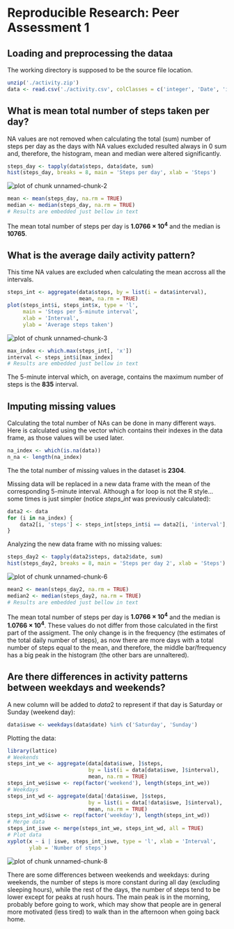 # Reproducible Research: Peer Assessment 1


## Loading and preprocessing the dataa

The working directory is supposed to be the source file location.


```r
unzip('./activity.zip')
data <- read.csv('./activity.csv', colClasses = c('integer', 'Date', 'integer'))
```


## What is mean total number of steps taken per day?

NA values are not removed when calculating the total (sum) number of steps per
day as the days with NA values excluded resulted always in 0 sum and, therefore,
the histogram, mean and median were altered significantly.


```r
steps_day <- tapply(data$steps, data$date, sum)
hist(steps_day, breaks = 8, main = 'Steps per day', xlab = 'Steps')
```

![plot of chunk unnamed-chunk-2](figure/unnamed-chunk-2.png) 

```r
mean <- mean(steps_day, na.rm = TRUE)
median <- median(steps_day, na.rm = TRUE)
# Results are embedded just bellow in text
```

The mean total number of steps per day is **1.0766 &times; 10<sup>4</sup>** and the median is
**10765**.


## What is the average daily activity pattern?

This time NA values are excluded when calculating the mean accross all the
intervals.


```r
steps_int <- aggregate(data$steps, by = list(i = data$interval),
                       mean, na.rm = TRUE)
plot(steps_int$i, steps_int$x, type = 'l',
     main = 'Steps per 5-minute interval',
     xlab = 'Interval',
     ylab = 'Average steps taken')
```

![plot of chunk unnamed-chunk-3](figure/unnamed-chunk-3.png) 

```r
max_index <- which.max(steps_int[, 'x'])
interval <- steps_int$i[max_index]
# Results are embedded just bellow in text
```

The 5-minute interval which, on average, contains the maximum number of steps is
the **835** interval.


## Imputing missing values

Calculating the total number of NAs can be done in many different ways. Here
is calculated using the vector which contains their indexes in the data frame,
as those values will be used later.


```r
na_index <- which(is.na(data))
n_na <- length(na_index)
```

The the total number of missing values in the dataset is **2304**.

Missing data will be replaced in a new data frame with the mean of the
corresponding 5-minute interval. Although a for loop is not the R style...
some times is just simpler (notice $steps\_int$ was previously calculated):


```r
data2 <- data
for (i in na_index) {
	data2[i, 'steps'] <- steps_int[steps_int$i == data2[i, 'interval'], 'x']
}
```

Analyzing the new data frame with no missing values:


```r
steps_day2 <- tapply(data2$steps, data2$date, sum)
hist(steps_day2, breaks = 8, main = 'Steps per day 2', xlab = 'Steps')
```

![plot of chunk unnamed-chunk-6](figure/unnamed-chunk-6.png) 

```r
mean2 <- mean(steps_day2, na.rm = TRUE)
median2 <- median(steps_day2, na.rm = TRUE)
# Results are embedded just bellow in text
```

The mean total number of steps per day is **1.0766 &times; 10<sup>4</sup>** and the median is
**1.0766 &times; 10<sup>4</sup>**. These values do not differ from those calculated in the first
part of the assigment. The only change is in the frequency (the estimates of the
total daily number of steps), as now there are more days with a total number
of steps equal to the mean, and therefore, the middle bar/frequency has a big
peak in the histogram (the other bars are unnaltered).


## Are there differences in activity patterns between weekdays and weekends?

A new column will be added to $data2$ to represent if that day is Saturday or
Sunday (weekend day):


```r
data$iswe <- weekdays(data$date) %in% c('Saturday', 'Sunday')
```

Plotting the data:


```r
library(lattice)
# Weekends
steps_int_we <- aggregate(data[data$iswe, ]$steps,
                          by = list(i = data[data$iswe, ]$interval),
                          mean, na.rm = TRUE)
steps_int_we$iswe <- rep(factor('weekend'), length(steps_int_we))
# Weekdays
steps_int_wd <- aggregate(data[!data$iswe, ]$steps,
                          by = list(i = data[!data$iswe, ]$interval),
                          mean, na.rm = TRUE)
steps_int_wd$iswe <- rep(factor('weekday'), length(steps_int_wd))
# Merge data
steps_int_iswe <- merge(steps_int_we, steps_int_wd, all = TRUE)
# Plot data
xyplot(x ~ i | iswe, steps_int_iswe, type = 'l', xlab = 'Interval',
       ylab = 'Number of steps')
```

![plot of chunk unnamed-chunk-8](figure/unnamed-chunk-8.png) 

There are some differences between weekends and weekdays: during weekends, the
number of steps is more constant during all day (excluding sleeping hours),
while the rest of the days, the number of steps tend to be lower except for
peaks at rush hours. The main peak is in the morning, probably before going to
work, which may show that people are in general more motivated (less tired) to
walk than in the afternoon when going back home.

